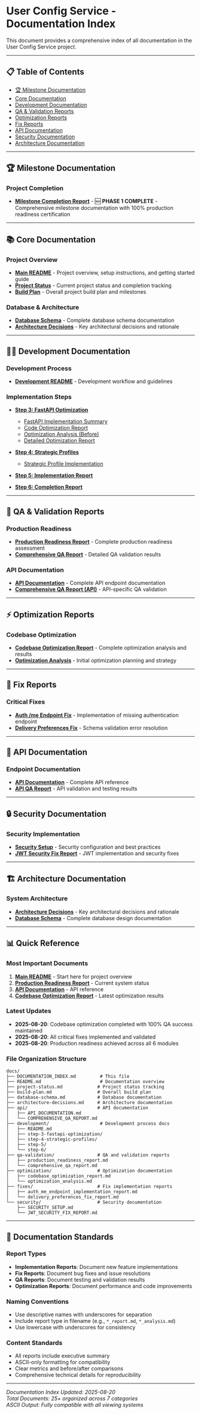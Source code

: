 # User Config Service - Documentation Index

This document provides a comprehensive index of all documentation in the User Config Service project.

---

## 📋 Table of Contents

- [🏆 Milestone Documentation](#-milestone-documentation)
- [Core Documentation](#core-documentation)
- [Development Documentation](#development-documentation)
- [QA & Validation Reports](#qa--validation-reports)
- [Optimization Reports](#optimization-reports)
- [Fix Reports](#fix-reports)
- [API Documentation](#api-documentation)
- [Security Documentation](#security-documentation)
- [Architecture Documentation](#architecture-documentation)

---

## 🏆 Milestone Documentation

### Project Completion
- **[Milestone Completion Report](MILESTONE_COMPLETION_REPORT.md)** - 🆕 **PHASE 1 COMPLETE** - Comprehensive milestone documentation with 100% production readiness certification

---

## 📚 Core Documentation

### Project Overview
- **[Main README](../README.md)** - Project overview, setup instructions, and getting started guide
- **[Project Status](project-status.md)** - Current project status and completion tracking
- **[Build Plan](build-plan.md)** - Overall project build plan and milestones

### Database & Architecture
- **[Database Schema](database-schema.md)** - Complete database schema documentation
- **[Architecture Decisions](architecture-decisions.md)** - Key architectural decisions and rationale

---

## 👨‍💻 Development Documentation

### Development Process
- **[Development README](development/README.md)** - Development workflow and guidelines

### Implementation Steps
- **[Step 3: FastAPI Optimization](development/step-3-fastapi-optimization/)**
  - [FastAPI Implementation Summary](development/step-3-fastapi-optimization/FASTAPI_IMPLEMENTATION_SUMMARY.md)
  - [Code Optimization Report](development/step-3-fastapi-optimization/CODE_OPTIMIZATION_REPORT.md)
  - [Optimization Analysis (Before)](development/step-3-fastapi-optimization/OPTIMIZATION_ANALYSIS_BEFORE.md)
  - [Detailed Optimization Report](development/step-3-fastapi-optimization/OPTIMIZATION_DETAILED_REPORT.md)

- **[Step 4: Strategic Profiles](development/step-4-strategic-profiles/)**
  - [Strategic Profile Implementation](development/step-4-strategic-profiles/STRATEGIC_PROFILE_IMPLEMENTATION_SUMMARY.md)

- **[Step 5: Implementation Report](development/step-5/step-5-implementation-report.md)**
- **[Step 6: Completion Report](development/step-6/step-6-completion-report.md)**

---

## 🧪 QA & Validation Reports

### Production Readiness
- **[Production Readiness Report](qa-validation/production_readiness_report.md)** - Complete production readiness assessment
- **[Comprehensive QA Report](qa-validation/comprehensive_qa_report.md)** - Detailed QA validation results

### API Documentation  
- **[API Documentation](api/API_DOCUMENTATION.md)** - Complete API endpoint documentation
- **[Comprehensive QA Report (API)](api/COMPREHENSIVE_QA_REPORT.md)** - API-specific QA validation

---

## ⚡ Optimization Reports

### Codebase Optimization
- **[Codebase Optimization Report](optimization/codebase_optimization_report.md)** - Complete optimization analysis and results
- **[Optimization Analysis](optimization/optimization_analysis.md)** - Initial optimization planning and strategy

---

## 🔧 Fix Reports

### Critical Fixes
- **[Auth /me Endpoint Fix](fixes/auth_me_endpoint_implementation_report.md)** - Implementation of missing authentication endpoint
- **[Delivery Preferences Fix](fixes/delivery_preferences_fix_report.md)** - Schema validation error resolution

---

## 📖 API Documentation

### Endpoint Documentation
- **[API Documentation](api/API_DOCUMENTATION.md)** - Complete API reference
- **[API QA Report](api/COMPREHENSIVE_QA_REPORT.md)** - API validation and testing results

---

## 🔒 Security Documentation

### Security Implementation
- **[Security Setup](security/SECURITY_SETUP.md)** - Security configuration and best practices
- **[JWT Security Fix Report](security/JWT_SECURITY_FIX_REPORT.md)** - JWT implementation and security fixes

---

## 🏗️ Architecture Documentation

### System Architecture
- **[Architecture Decisions](architecture-decisions.md)** - Key architectural decisions and rationale
- **[Database Schema](database-schema.md)** - Complete database design documentation

---

## 📊 Quick Reference

### Most Important Documents
1. **[Main README](../README.md)** - Start here for project overview
2. **[Production Readiness Report](qa-validation/production_readiness_report.md)** - Current system status
3. **[API Documentation](api/API_DOCUMENTATION.md)** - API reference
4. **[Codebase Optimization Report](optimization/codebase_optimization_report.md)** - Latest optimization results

### Latest Updates
- **2025-08-20**: Codebase optimization completed with 100% QA success maintained
- **2025-08-20**: All critical fixes implemented and validated
- **2025-08-20**: Production readiness achieved across all 6 modules

### File Organization Structure
```
docs/
├── DOCUMENTATION_INDEX.md         # This file
├── README.md                      # Documentation overview
├── project-status.md             # Project status tracking
├── build-plan.md                 # Overall build plan
├── database-schema.md            # Database documentation
├── architecture-decisions.md     # Architecture documentation
├── api/                          # API documentation
│   ├── API_DOCUMENTATION.md
│   └── COMPREHENSIVE_QA_REPORT.md
├── development/                   # Development process docs
│   ├── README.md
│   ├── step-3-fastapi-optimization/
│   ├── step-4-strategic-profiles/
│   ├── step-5/
│   └── step-6/
├── qa-validation/                # QA and validation reports
│   ├── production_readiness_report.md
│   └── comprehensive_qa_report.md
├── optimization/                 # Optimization documentation
│   ├── codebase_optimization_report.md
│   └── optimization_analysis.md
├── fixes/                        # Fix implementation reports
│   ├── auth_me_endpoint_implementation_report.md
│   └── delivery_preferences_fix_report.md
└── security/                     # Security documentation
    ├── SECURITY_SETUP.md
    └── JWT_SECURITY_FIX_REPORT.md
```

---

## 🎯 Documentation Standards

### Report Types
- **Implementation Reports**: Document new feature implementations
- **Fix Reports**: Document bug fixes and issue resolutions  
- **QA Reports**: Document testing and validation results
- **Optimization Reports**: Document performance and code improvements

### Naming Conventions
- Use descriptive names with underscores for separation
- Include report type in filename (e.g., `*_report.md`, `*_analysis.md`)
- Use lowercase with underscores for consistency

### Content Standards
- All reports include executive summary
- ASCII-only formatting for compatibility
- Clear metrics and before/after comparisons
- Comprehensive technical details for reproducibility

---

*Documentation Index Updated: 2025-08-20*  
*Total Documents: 25+ organized across 7 categories*  
*ASCII Output: Fully compatible with all viewing systems*